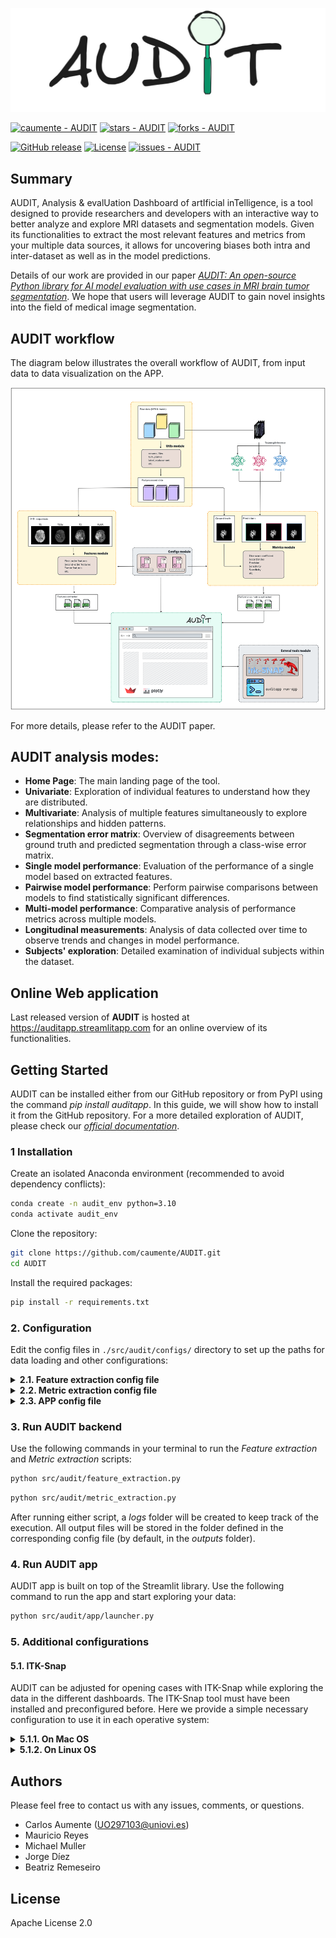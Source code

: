 
![alt text](https://github.com/caumente/AUDIT/blob/main/src/audit/app/util/images/AUDIT_medium.jpeg)


<a href="https://github.com/caumente/AUDIT" title="Go to GitHub repo"><img src="https://img.shields.io/static/v1?label=caumente&message=AUDIT&color=e78ac3&logo=github" alt="caumente - AUDIT"></a>
<a href="https://github.com/caumente/AUDIT"><img src="https://img.shields.io/github/stars/caumente/AUDIT?style=social" alt="stars - AUDIT"></a>
<a href="https://github.com/caumente/AUDIT"><img src="https://img.shields.io/github/forks/caumente/AUDIT?style=social" alt="forks - AUDIT"></a>


<a href="https://github.com/caumente/audit/releases/"><img src="https://img.shields.io/github/release/caumente/audit?include_prereleases=&sort=semver&color=e78ac3" alt="GitHub release"></a>
<a href="#license"><img src="https://img.shields.io/badge/License-Apache_2.0-e78ac3" alt="License"></a>
<a href="https://github.com/caumente/audit/issues"><img src="https://img.shields.io/github/issues/caumente/audit" alt="issues - AUDIT"></a>


## Summary

AUDIT, Analysis & evalUation Dashboard of artIficial inTelligence, is a tool designed to provide
researchers and developers with an interactive way to better analyze and explore MRI datasets and segmentation models.
Given its functionalities to extract the most relevant features and metrics from your multiple data sources, it
allows for uncovering biases both intra and inter-dataset as well as in the model predictions.

Details of our work are provided in our paper [*AUDIT: An open-source Python library for AI model evaluation with use cases in MRI brain tumor segmentation*](https://doi.org/10.1016/j.cmpb.2025.108991). We hope that users will leverage AUDIT to gain novel insights into the field of medical image segmentation.

## AUDIT workflow

The diagram below illustrates the overall workflow of AUDIT, from input data to data visualization on the APP.

![alt text](https://github.com/caumente/AUDIT/blob/main/src/audit/app/util/images/audit_workflow_compressed.png)

For more details, please refer to the AUDIT paper.

## AUDIT analysis modes:

- **Home Page**: The main landing page of the tool.
- **Univariate**: Exploration of individual features to understand how they are distributed.
- **Multivariate**: Analysis of multiple features simultaneously to explore relationships and hidden patterns.
- **Segmentation error matrix**: Overview of disagreements between ground truth and predicted segmentation through a class-wise error matrix.
- **Single model performance**: Evaluation of the performance of a single model based on extracted features.
- **Pairwise model performance**: Perform pairwise comparisons between models to find statistically significant differences.
- **Multi-model performance**: Comparative analysis of performance metrics across multiple models.
- **Longitudinal measurements**: Analysis of data collected over time to observe trends and changes in model performance.
- **Subjects' exploration**: Detailed examination of individual subjects within the dataset.

## Online Web application

Last released version of **AUDIT** is hosted at https://auditapp.streamlitapp.com for an online overview of its functionalities.

## Getting Started

AUDIT can be installed either from our GitHub repository or from PyPI using the command _pip install auditapp_. In this guide, we will show how to install it from the GitHub repository.
For a more detailed exploration of AUDIT, please check our [*official documentation*](https://caumente.github.io/AUDIT/getting_started/getting_started/).

### 1 Installation 

Create an isolated Anaconda environment (recommended to avoid dependency conflicts):

```bash
conda create -n audit_env python=3.10
conda activate audit_env
```

Clone the repository:
 ```bash
 git clone https://github.com/caumente/AUDIT.git
 cd AUDIT
 ```

Install the required packages:
 ```bash
 pip install -r requirements.txt
 ```

### 2. Configuration

Edit the config files in `./src/audit/configs/` directory to set up the paths for data loading and other configurations:


<details>
  <summary><strong>2.1. Feature extraction config file</strong></summary>

```yaml
# Paths to all the datasets
data_paths:
  BraTS2020: '/home/usr/AUDIT/datasets/BraTS2020/BraTS2020_images'
  BraTS2024_PED: '/home/usr/AUDIT/datasets/BraTS2024_PED/BraTS2024_PED_images'
  BraTS2024_SSA: '/home/usr/AUDIT/datasets/BraTS2024_SSA/BraTS2024_SSA_images'
  UCSF: '/home/usr/AUDIT/datasets/UCSF/UCSF_images'
  LUMIERE: '/home/usr/AUDIT/datasets/LUMIERE/LUMIERE_images'

# Sequences available
sequences:
  - '_t1'
  - '_t2'
  - '_t1ce'
  - '_flair'

# Mapping of labels to their numeric values
labels:
  BKG: 0
  EDE: 3
  ENH: 1
  NEC: 2

# List of features to extract
features:
  statistical: true
  texture: true
  spatial: true
  tumor: true

# Longitudinal study settings
longitudinal:
  UCSF:
    pattern: "_"            # Pattern used for splitting filename
    longitudinal_id: 1      # Index position for the subject ID after splitting the filename. Starting by 0
    time_point: 2           # Index position for the time point after splitting the filename. Starting by 0
  LUMIERE:
    pattern: "-"
    longitudinal_id: 1
    time_point: 3

# Path where extracted features will be saved
output_path: '/home/usr/AUDIT/outputs/features'
logs_path: '/home/usr/AUDIT/logs/features'

# others
cpu_cores: 8
```
</details>


<details>
  <summary><strong>2.2. Metric extraction config file</strong></summary>

```yaml
# Path to the raw dataset
data_path: '/home/usr/AUDIT/datasets/BraTS2024_PED/BraTS2024_PED_images'

# Paths to model predictions
model_predictions_paths:
  nnUnet: '/home/usr/AUDIT/datasets/BraTS2024_PED/BraTS2024_PED_seg/nnUnet'
  SegResNet: '/home/usr/AUDIT/datasets/BraTS2024_PED/BraTS2024_PED_seg/SegResNet'

# Mapping of labels to their numeric values
labels:
  BKG: 0
  EDE: 3
  ENH: 1
  NEC: 2

# List of metrics to compute
metrics:
  dice: true
  jacc: true
  accu: true
  prec: true
  sens: true
  spec: true
  haus: true
  size: true

# Library used for computing all the metrics
package: audit

# Path where output metrics will be saved
output_path: '/home/usr/AUDIT/outputs/metrics'
filename: 'BraTS2024_PED'
logs_path: '/home/usr/AUDIT/logs/metric'

# others
cpu_cores: 8
```
</details>


<details>
  <summary><strong>2.3. APP config file</strong></summary>

```yaml
# Sequences available. First of them will be used to compute properties like spacing
sequences:
  - '_t1'
  - '_t2'
  - '_t1ce'
  - '_flair'

# Mapping of labels to their numeric values
labels:
  BKG: 0
  EDE: 3
  ENH: 1
  NEC: 2

# Root path for datasets, features extracted, and metrics extracted
datasets_path: './datasets'  # '/home/usr/AUDIT/datasets'
features_path: './outputs/features'  # '/home/usr/AUDIT/outputs/features'
metrics_path: './outputs/metrics'  # '/home/usr/AUDIT/outputs/metrics'

# Paths for raw datasets
raw_datasets:
  BraTS2020: "${datasets_path}/BraTS2020/BraTS2020_images"
  BraTS2024_SSA: "${datasets_path}/BraTS2024_SSA/BraTS2024_SSA_images"
  BraTS2024_PED: "${datasets_path}/BraTS2024_PED/BraTS2024_PED_images"
  UCSF: "${datasets_path}/UCSF/UCSF_images"
  LUMIERE: "${datasets_path}/LUMIERE/LUMIERE_images"

# Paths for feature extraction CSV files
features:
  BraTS2020: "${features_path}/extracted_information_BraTS2020.csv"
  BraTS2024_SSA: "${features_path}/extracted_information_BraTS2024_SSA.csv"
  BraTS2024_PED: "${features_path}/extracted_information_BraTS2024_PED.csv"
  UCSF: "${features_path}/extracted_information_UCSF.csv"
  LUMIERE: "${features_path}/extracted_information_LUMIERE.csv"

# Paths for metric extraction CSV files
metrics:
  BraTS2024_SSA: "${metrics_path}/extracted_information_BraTS2024_SSA.csv"
  BraTS2024_PED: "${metrics_path}/extracted_information_BraTS2024_PED.csv"
  UCSF: "${metrics_path}/extracted_information_UCSF.csv"
  LUMIERE: "${metrics_path}/extracted_information_LUMIERE.csv"

# Paths for models predictions
predictions:
  BraTS2024_SSA:
    nnUnet: "${datasets_path}/BraTS2024_SSA/BraTS2024_SSA_seg/nnUnet"
    SegResNet: "${datasets_path}/BraTS2024_SSA/BraTS2024_SSA_seg/SegResNet"
  BraTS2024_PED:
    nnUnet: "${datasets_path}/BraTS2024_PED/BraTS2024_PED_seg/nnUnet"
    SegResNet: "${datasets_path}/BraTS2024_PED/BraTS2024_PED_seg/SegResNet"
```
</details>

### 3. Run AUDIT backend

Use the following commands in your terminal to run the *Feature extraction* and *Metric extraction* scripts:

```bash
python src/audit/feature_extraction.py
```

```bash
python src/audit/metric_extraction.py
```

After running either script, a _logs_ folder will be created to keep track of the execution. All output files will be stored in the folder defined in the corresponding config file (by default, in the _outputs_ folder).

### 4. Run AUDIT app

AUDIT app is built on top of the Streamlit library. Use the following command to run the app and start exploring your data:

```bash
python src/audit/app/launcher.py
```

### 5. Additional configurations

#### 5.1. ITK-Snap

AUDIT can be adjusted for opening cases with ITK-Snap while exploring the data in the different dashboards. The 
ITK-Snap tool must have been installed and preconfigured before. Here we provide a simple necessary configuration to 
use it in each operative system:

<details>
  <summary><strong>5.1.1. On Mac OS</strong></summary>


</details>


<details>
  <summary><strong>5.1.2. On Linux OS</strong></summary>

```bash
```
</details>


## Authors

Please feel free to contact us with any issues, comments, or questions.

- Carlos Aumente  (<UO297103@uniovi.es>)
- Mauricio Reyes 
- Michael Muller 
- Jorge Díez 
- Beatriz Remeseiro 

## License
Apache License 2.0





